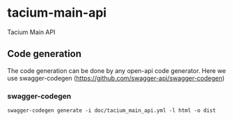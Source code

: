 # tacium-main-api
Tacium Main API

## Code generation
The code generation can be done by any open-api code generator.
Here we use swagger-codegen (https://github.com/swagger-api/swagger-codegen)
### swagger-codegen
```shell
swagger-codegen generate -i doc/tacium_main_api.yml -l html -o dist
```